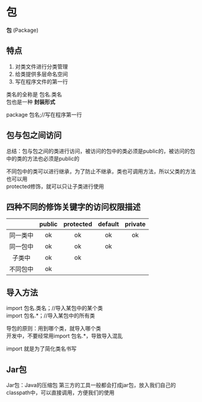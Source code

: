 # 包
**包**	(Package)

## 特点
1. 对类文件进行分类管理  
2. 给类提供多层命名空间  
3. 写在程序文件的第一行  

类名的全称是	包名.类名  
包也是一种 **封装形式**  

package 包名;//写在程序第一行  

## 包与包之间访问
总结：包与包之间的类进行访问，被访问的包中的类必须是public的，被访问的包中的类的方法也必须是public的  

不同包中的类可以进行继承，为了防止不继承，类也可调用方法，所以父类的方法也可以用  
protected修饰，就可以只让子类进行使用  

## 四种不同的修饰关键字的访问权限描述
||public|protected|default|private|
|:-:|:-:|:-:|:-:|:-:|
|同一类中|ok|ok|ok|ok|
|同一包中|ok|ok|ok||
|子类中|ok|ok|||
|不同包中|ok|||| 

## 导入方法
import 包名.类名；//导入某包中的某个类  
import 包名.*；//导入某包中的所有类  

导包的原则：用到哪个类，就导入哪个类  
开发中，不要经常用import 包名.*，导致导入混乱  

import 就是为了简化类名书写  

## Jar包  
Jar包：Java的压缩包
第三方的工具一般都会打成jar包，放入我们自己的classpath中，可以直接调用，方便我们的使用  
 
